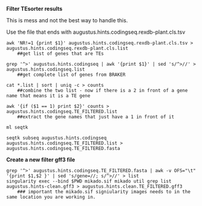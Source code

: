 **Filter TEsorter results**

This is mess and not the best way to handle this. 

Use the file that ends with augustus.hints.codingseq.rexdb-plant.cls.tsv

```
awk 'NR!=1 {print $1}' augustus.hints.codingseq.rexdb-plant.cls.tsv > augustus.hints.codingseq.rexdb-plant.cls.list 
    ##get list of genes that are TEs

grep '^>' augustus.hints.codingseq | awk '{print $1}' | sed 's/^>//' > augustus.hints.codingseq.list  
    ##get complete list of genes from BRAKER

cat *.list | sort | uniq -c > counts  
    ##combine the two list - now if there is a 2 in front of a gene name that means it is a TE gene

awk '{if ($1 == 1) print $2}' counts > augustus.hints.codingseq.TE_FILTERED.list  
    ##extract the gene names that just have a 1 in front of it
    
ml seqtk

seqtk subseq augustus.hints.codingseq augustus.hints.codingseq.TE_FILTERED.list > augustus.hints.codingseq.TE_FILTERED.fasta
```
**Create a new filter gff3 file**
```
grep '^>' augustus.hints.codingseq.TE_FILTERED.fasta | awk -v OFS="\t" '{print $1,$2 }' | sed 's/gene=//; s/^>//' > list
singularity exec --bind $PWD mikado.sif mikado util grep list augustus.hints-clean.gff3 > augustus.hints.clean.TE_FILTERED.gff3
    ### important the mikado.sif signiularity images needs to in the same location you are working in.
```
